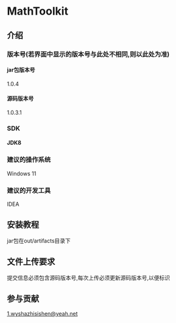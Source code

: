 # MathToolkit

## 介绍

### 版本号(若界面中显示的版本号与此处不相同,则以此处为准)

#### jar包版本号

1.0.4

#### 源码版本号

1.0.3.1

### SDK

#### JDK8

### 建议的操作系统

Windows 11

### 建议的开发工具

IDEA

## 安装教程

jar包在out/artifacts目录下

## 文件上传要求

提交信息必须包含源码版本号,每次上传必须更新源码版本号,以便标识

## 参与贡献

1.wyshazhisishen@yeah.net